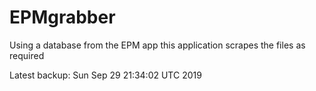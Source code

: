 # EPMgrabber
Using a database from the EPM app this application scrapes the files as required


Latest backup: Sun Sep 29 21:34:02 UTC 2019
